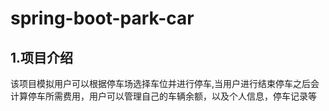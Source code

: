 spring-boot-park-car<br>
=

1.项目介绍<br>
-
该项目模拟用户可以根据停车场选择车位并进行停车,当用户进行结束停车之后会计算停车所需费用，用户可以管理自己的车辆余额，以及个人信息，停车记录等<br>
